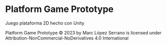 # Platform Game Prototype
 Juego plataforma 2D hecho con Unity






 Platform Game Prototype © 2023 by Marc López Serrano is licensed under Attribution-NonCommercial-NoDerivatives 4.0 International

